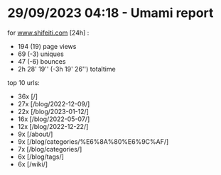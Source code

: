# 29/09/2023 04:18 - Umami report
for www.shifeiti.com [24h] :

 - 194 (19) page views
 - 69 (-3) uniques
 - 47 (-6) bounces
 - 2h 28' 19'' (-3h 19' 26'') totaltime


top 10 urls:
 - 36x [/]
 - 27x [/blog/2022-12-09/]
 - 22x [/blog/2023-01-12/]
 - 16x [/blog/2022-05-07/]
 - 12x [/blog/2022-12-22/]
 - 9x [/about/]
 - 9x [/blog/categories/%E6%8A%80%E6%9C%AF/]
 - 7x [/blog/categories/]
 - 6x [/blog/tags/]
 - 6x [/wiki/]


